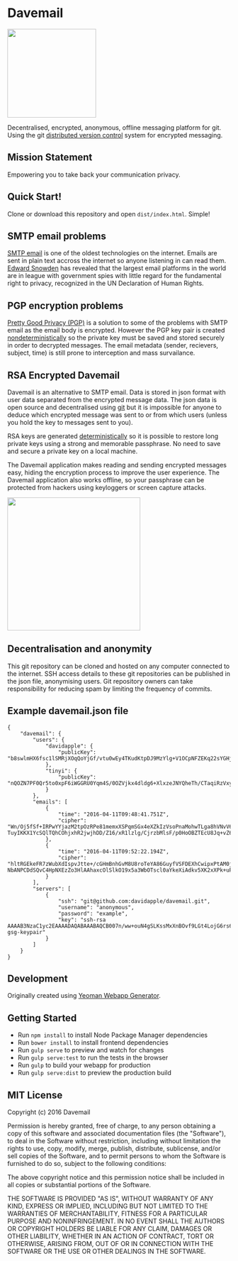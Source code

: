 # Davemail

<img src="https://raw.githubusercontent.com/davidapple/davemail/master/app/images/davemail.png" height="200">

Decentralised, encrypted, anonymous, offline messaging platform for git. Using the git [distributed version control](https://en.wikipedia.org/wiki/Distributed_version_control#Distributed_vs._centralized) system for encrypted messaging.

## Mission Statement

Empowering you to take back your communication privacy.

## Quick Start!

Clone or download this repository and open `dist/index.html`. Simple!

## SMTP email problems

[SMTP email](https://en.wikipedia.org/wiki/Simple_Mail_Transfer_Protocol) is one of the oldest technologies on the internet. Emails are sent in plain text accross the internet so anyone listening in can read them. [Edward Snowden](https://en.wikipedia.org/wiki/Edward_Snowden) has revealed that the largest email platforms in the world are in league with government spies with little regard for the fundamental right to privacy, recognized in the UN Declaration of Human Rights.

## PGP encryption problems

[Pretty Good Privacy (PGP)](https://en.wikipedia.org/wiki/Pretty_Good_Privacy) is a solution to some of the problems with SMTP email as the email body is encrypted. However the PGP key pair is created [nondeterministically](https://en.wikipedia.org/wiki/Nondeterministic_algorithm) so the private key must be saved and stored securely in order to decrypted messages. The email metadata (sender, recievers, subject, time) is still prone to interception and mass survailance.

## RSA Encrypted Davemail

Davemail is an alternative to SMTP email. Data is stored in json format with user data separated from the encrypted message data. The json data is open source and decentralised using [git](https://en.wikipedia.org/wiki/Git_(software)) but it is impossible for anyone to deduce which encrypted message was sent to or from which users (unless you hold the key to messages sent to you).

RSA keys are generated [deterministically](https://en.wikipedia.org/wiki/Deterministic_algorithm) so it is possible to restore long private keys using a strong and memorable passphrase. No need to save and secure a private key on a local machine.

The Davemail application makes reading and sending encrypted messages easy, hiding the encryption process to improve the user experience. The Davemail application also works offline, so your passphrase can be protected from hackers using keyloggers or screen capture attacks.

<img src="https://raw.githubusercontent.com/davidapple/davemail/master/app/images/davemail-login.jpg" height="300">

## Decentralisation and anonymity

This git repository can be cloned and hosted on any computer connected to the internet. SSH access details to these git repositories can be published in the json file, anonymising users. Git repository owners can take responsibility for reducing spam by limiting the frequency of commits.

## Example davemail.json file

```
{
    "davemail": {
        "users": {
            "davidapple": {
                "publicKey": "b8swlmHX6fsc1lSMRjXOqQoYjGf/vtu0wEy4TKudKtpDJ9MzYlg+V1OCpNFZEKq22sYGHjvazxLqy9ugz4nhVAmAMmuYFRukMW1OcNzjdCEu4sno5hUPoSHr0cJb4T2rQl7Tc1dThJmpCbE9NRPA1FZx5XVMhCmiOBTwU+pW0l6BBj+jl2nFeyndknwL/WdN47UEj4Um5yfx/5+I/LS4EIUlme1fkEYe5XjCaM3zFN1UFUw4nDih4MUKrjEE7n2/"
            },
            "tinyi": {
                "publicKey": "nQOZN7PF0Qr5to0xpF6iWGGRU0Yqm4S/0OZVjkx4dldg6+XlxzeJNYQheTh/CTaqiRzVxyUCEekcsVxabGtx9K6xEIVRFP2okGOXYu7zJMKQHf25hW4nWLS/34DJRTibxkq1VzgJ6nlVMwOdUjr0sgqK6vI3X7iEyBKe76I0m610Y2q9hvxNOg+MBQ64dJjdx2wCF9LitxGXy1DaQCa420RE86sHwK9yMrH3mNVRqGmVRX5KkeS2QhHdXwoe4bxV"
            }
        },
        "emails": [
            {
                "time": "2016-04-11T09:48:41.751Z",
                "cipher": "Wn/Oj5fSf+IRPwYYjazM2tpOzRPe81memxXSPqmSGx4eXZkIzVsoPnaMohwTLga8hVNvV6GJan+ZroiDDjD8Kw9MoP+zULmTE1PoI27p/qgSMKBHf7S8mTOvpm5+CzaMjfQhqJ6DcRibnQSQgfKLjn06QjtHt2v9qD0hlKODLrhhVy5m8ShgEHI6/TOyXW3/w/y0NZStPVY8gCJNO1F+zlMsX9QhRYV7XZ8TCExkLdsB3lO6iG7RhxMflb/iMukm?TuyIKKX1YcSQlTQhCOhjxhR2jwjhDD/Z16/xR1lzlg/CjrzbMlsF/p0HoOBZTEcU8Jq+vZ6u/P0I/x20v99P3A=="
            },
            {
                "time": "2016-04-11T09:52:22.194Z",
                "cipher": "hltRGEkeFR7zWubXdIspvJtte+/cGHmBnhGvM8U8roTeYA86GuyfVSFDEXhCwipxPtAM0jJmrFpLHBY/51QOf+uHjNxMBxMob+NOme8kiiw3plJeD1Tqv/MwoDWzhA8TQRxvdUPAEjo1BC1wVLFgra30Aw3sblL7UYQnPjcXPDdwFLcRZ+HbMdCqYf3z1fdXvEv7LEoYwSkVivGmdJ520MmVpPzcC+WqXv9I/GuU8oau3CYKJEotZklCIVz0j/u+?NbANPCDdSQvC4HpNXEzZo3HlAAhaxcOlSlkO19x5a3WbOTscl0aYkeXiAdkv5XK2xXPk+uPpwQWOl0ucO4eyDQ=="
            }
        ],
        "servers": [
            {
                "ssh": "git@github.com:davidapple/davemail.git",
                "username": "anonymous",
                "password": "example",
                "key": "ssh-rsa AAAAB3NzaC1yc2EAAAADAQABAAABAQCB007n/ww+ouN4gSLKssMxXnBOvf9LGt4LojG6rs6hPB09j9R/T17/x4lhJA0F3FR1rP6kYBRsWj2aThGw6HXLm9/5zytK6Ztg3RPKK+4kYjh6541NYsnEAZuXz0jTTyAUfrtU3Z5E003C4oxOj6H0rfIF1kKI9MAQLMdpGW1GYEIgS9EzSdfd8AcCIicTDWbqLAcU4UpkaX8KyGlLwsNuuGztobF8m72ALC/nLF6JLtPofwFBlgc+myivO7TCUSBdLQlgMVOFq1I2uPWQOkOWQAHukEOmfjy2jctxSDBQ220ymjaNsHT4kgtZg2AYYgPqdAv8JggJICUvax2T9va5 gsg-keypair"
            }
        ]
    }
}
```

## Development
Originally created using [Yeoman Webapp Generator](https://github.com/yeoman/generator-webapp).

## Getting Started

- Run `npm install` to install Node Package Manager dependencies
- Run `bower install` to install frontend dependencies
- Run `gulp serve` to preview and watch for changes
- Run `gulp serve:test` to run the tests in the browser
- Run `gulp` to build your webapp for production
- Run `gulp serve:dist` to preview the production build

## MIT License

Copyright (c) 2016 Davemail

Permission is hereby granted, free of charge, to any person obtaining a copy of this software and associated documentation files (the "Software"), to deal in the Software without restriction, including without limitation the rights to use, copy, modify, merge, publish, distribute, sublicense, and/or sell copies of the Software, and to permit persons to whom the Software is furnished to do so, subject to the following conditions:

The above copyright notice and this permission notice shall be included in all copies or substantial portions of the Software.

THE SOFTWARE IS PROVIDED "AS IS", WITHOUT WARRANTY OF ANY KIND, EXPRESS OR IMPLIED, INCLUDING BUT NOT LIMITED TO THE WARRANTIES OF MERCHANTABILITY, FITNESS FOR A PARTICULAR PURPOSE AND NONINFRINGEMENT. IN NO EVENT SHALL THE AUTHORS OR COPYRIGHT HOLDERS BE LIABLE FOR ANY CLAIM, DAMAGES OR OTHER LIABILITY, WHETHER IN AN ACTION OF CONTRACT, TORT OR OTHERWISE, ARISING FROM, OUT OF OR IN CONNECTION WITH THE SOFTWARE OR THE USE OR OTHER DEALINGS IN THE SOFTWARE.